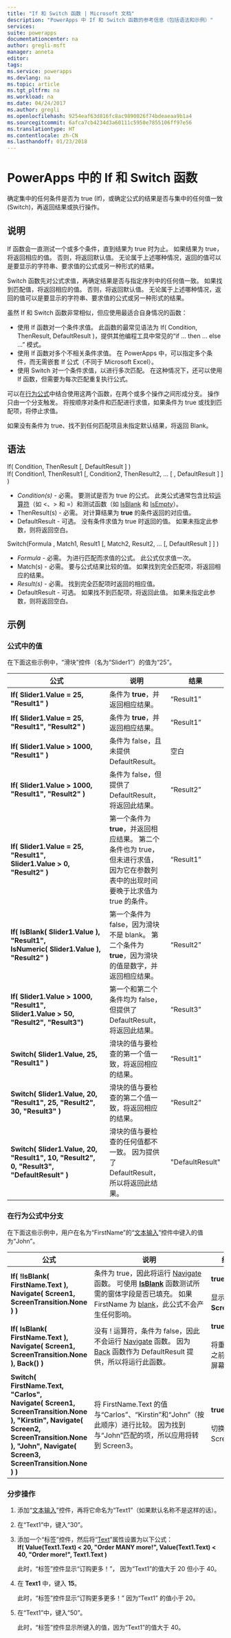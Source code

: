 ```yaml
---
title: "If 和 Switch 函数 | Microsoft 文档"
description: "PowerApps 中 If 和 Switch 函数的参考信息（包括语法和示例）"
services: 
suite: powerapps
documentationcenter: na
author: gregli-msft
manager: anneta
editor: 
tags: 
ms.service: powerapps
ms.devlang: na
ms.topic: article
ms.tgt_pltfrm: na
ms.workload: na
ms.date: 04/24/2017
ms.author: gregli
ms.openlocfilehash: 9254eaf63d816fc8ac9890026f74bdeaeaa9b1a4
ms.sourcegitcommit: 6afca7cb4234d3a60111c5950e7855106ff97e56
ms.translationtype: HT
ms.contentlocale: zh-CN
ms.lasthandoff: 01/23/2018
---
```

# <a name="if-and-switch-functions-in-powerapps"></a>PowerApps 中的 If 和 Switch 函数
确定集中的任何条件是否为 true (If)，或确定公式的结果是否与集中的任何值一致 (Switch)，再返回结果或执行操作。

## <a name="description"></a>说明
If 函数会一直测试一个或多个条件，直到结果为 true 时为止。 如果结果为 true，将返回相应的值。 否则，将返回默认值。 无论属于上述哪种情况，返回的值可以是要显示的字符串、要求值的公式或另一种形式的结果。

Switch 函数先对公式求值，再确定结果是否与指定序列中的任何值一致。 如果找到匹配值，将返回相应的值。 否则，将返回默认值。 无论属于上述哪种情况，返回的值可以是要显示的字符串、要求值的公式或另一种形式的结果。

虽然 If 和 Switch 函数非常相似，但应使用最适合自身情况的函数：

* 使用 If 函数对一个条件求值。 此函数的最常见语法为 If( Condition, ThenResult, DefaultResult )，提供其他编程工具中常见的“if …  then … else …” 模式。
* 使用 If 函数对多个不相关条件求值。 在 PowerApps 中，可以指定多个条件，而无需嵌套 If 公式（不同于 Microsoft Excel）。
* 使用 Switch 对一个条件求值，以进行多次匹配。 在这种情况下，还可以使用 If 函数，但需要为每次匹配重复执行公式。

可以在[行为公式](../working-with-formulas-in-depth.md)中结合使用这两个函数，在两个或多个操作之间形成分支。 操作只由一个分支触发。 将按顺序对条件和匹配进行求值，如果条件为 true 或找到匹配项，将停止求值。

如果没有条件为 true、找不到任何匹配项且未指定默认结果，将返回 Blank。

## <a name="syntax"></a>语法
If( Condition, ThenResult [, DefaultResult ] )<br>If( Condition1, ThenResult1 [, Condition2, ThenResult2, ... [ , DefaultResult ] ] )

* *Condition(s)* - 必需。 要测试是否为 true 的公式。 此类公式通常包含比较[运算符](operators.md)（如 <、> 和 =）和测试函数（如 [IsBlank](function-isblank-isempty.md) 和 [IsEmpty](function-isblank-isempty.md)）。
* ThenResult(s) - 必需。 对计算结果为 **true** 的条件返回的对应值。
* DefaultResult - 可选。 没有条件求值为 true 时返回的值。  如果未指定此参数，则将返回空白。

Switch(Formula , Match1, Result1 [, Match2, Result2, ... [, DefaultResult ] ] )

* *Formula* - 必需。 为进行匹配而求值的公式。  此公式仅求值一次。
* Match(s) - 必需。 要与公式结果比较的值。  如果找到完全匹配项，将返回相应的结果。
* *Result(s)* - 必需。 找到完全匹配项时返回的相应值。
* DefaultResult - 可选。 如果找不到匹配项，将返回此值。 如果未指定此参数，则将返回空白。

## <a name="examples"></a>示例
### <a name="values-in-formulas"></a>公式中的值
在下面这些示例中，“滑块”控件（名为“Slider1”）的值为“25”。

| 公式 | 说明 | 结果 |
| --- | --- | --- |
| **If( Slider1.Value&nbsp;=&nbsp;25, "Result1" )** |条件为 **true**，并返回相应结果。 |“Result1” |
| **If( Slider1.Value&nbsp;=&nbsp;25, "Result1", "Result2" )** |条件为 **true**，并返回相应结果。 |“Result1” |
| **If( Slider1.Value&nbsp;>&nbsp;1000, "Result1" )** |条件为 false，且未提供 DefaultResult。 |空白 |
| **If( Slider1.Value&nbsp;>&nbsp;1000, "Result1", "Result2" )** |条件为 false，但提供了 DefaultResult，将返回此结果。 |“Result2” |
| **If( Slider1.Value&nbsp;=&nbsp;25, "Result1", Slider1.Value&nbsp;>&nbsp;0, "Result2" )** |第一个条件为 **true**，并返回相应结果。 第二个条件也为 true，但未进行求值，因为它在参数列表中的出现时间要晚于比求值为 true 的条件。 |“Result1” |
| **If( IsBlank(&nbsp;Slider1.Value&nbsp;), "Result1", IsNumeric(&nbsp;Slider1.Value&nbsp;), "Result2" )** |第一个条件为 false，因为滑块不是 blank。 第二个条件为 **true**，因为滑块的值是数字，并返回相应结果。 |“Result2” |
| **If( Slider1.Value&nbsp;>&nbsp;1000, "Result1", Slider1.Value&nbsp;>&nbsp;50, "Result2", "Result3")** |第一个和第二个条件均为 false，但提供了 DefaultResult，将返回此结果。 |“Result3” |
| **Switch( Slider1.Value, 25, "Result1" )** |滑块的值与要检查的第一个值一致，将返回相应的结果。 |“Result1” |
| **Switch( Slider1.Value, 20, "Result1", 25, "Result2", 30, "Result3" )** |滑块的值与要检查的第二个值一致，将返回相应的结果。 |“Result2” |
| **Switch( Slider1.Value, 20, "Result1", 10, "Result2", 0, "Result3", "DefaultResult" )** |滑块的值与要检查的任何值都不一致。  因为提供了 DefaultResult，所以将返回此结果。 |"DefaultResult" |

### <a name="branching-in-behavior-formulas"></a>在行为公式中分支
在下面这些示例中，用户在名为“FirstName”的“[文本输入](../controls/control-text-input.md)”控件中键入的值为“John”。

| 公式 | 说明 | 结果 |
| --- | --- | --- |
| **If( !IsBlank( FirstName.Text ), Navigate(&nbsp;Screen1, ScreenTransition.None ) )** |条件为 true，因此将运行 [Navigate](function-navigate.md) 函数。 可使用 **[IsBlank](function-isblank-isempty.md)** 函数测试所需的窗体字段是否已填充。  如果 FirstName 为 [blank](function-isblank-isempty.md)，此公式不会产生任何影响。 |**true**<br><br>显示更改为 **Screen1**。 |
| **If( IsBlank( FirstName.Text ), Navigate(&nbsp;Screen1, ScreenTransition.None ), Back() )** |没有 !  运算符，条件为 false，因此不会运行 [Navigate](function-navigate.md) 函数。 因为 [Back](function-navigate.md) 函数作为 DefaultResult 提供，所以将运行此函数。 |**true**<br><br>将重新显示之前显示的屏幕。 |
| **Switch( FirstName.Text, "Carlos", Navigate(&nbsp;Screen1, ScreenTransition.None ), "Kirstin", Navigate( Screen2, ScreenTransition.None ), "John", Navigate( Screen3, ScreenTransition.None ) )** |将 FirstName.Text 的值与“Carlos”、“Kirstin”和“John”（按此顺序）进行比较。 因为找到与“John”匹配的项，所以应用将转到 Screen3。 |**true**<br><br>切换显示 Screen3。 |

### <a name="step-by-step"></a>分步操作
1. 添加“[文本输入](../controls/control-text-input.md)”控件，再将它命名为“Text1”（如果默认名称不是这样的话）。
2. 在“Text1”中，键入“30”。
3. 添加一个“标签”控件，然后将“[Text](../controls/properties-core.md)”属性设置为以下公式：<br>
   **If( Value(Text1.Text) < 20, "Order MANY more!", Value(Text1.Text) < 40, "Order more!", Text1.Text )**
   
    此时，“标签”控件显示“订购更多！”， 因为“Text1”的值大于 20 但小于 40。
4. 在 **Text1** 中，键入 **15**。
   
    此时，“标签”控件显示“订购更多更多！” 因为“Text1” 的值小于 20。
5. 在“Text1”中，键入“50”。
   
    此时，“标签”控件显示所键入的值，因为“Text1”的值大于 40。

